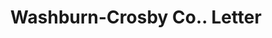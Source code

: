 ---
doi: 10.7916/D8SN1N1D
date_other: '1912'
date_other_textual: '1912'
form: correspondence
genre:
- Letters (correspondence)
name:
- Washburn-Crosby Co.
object_in_context_url: https://biggert.cul.columbia.edu/items/view/ave_biggert_01170
subject_hierarchical_geographic:
- Newburgh, New York, United States
subject_name:
- Washburn-Crosby Co.
title: Washburn-Crosby Co.. Letter
sort_title: Washburn-Crosby Co.. Letter
call_number: ave_biggert_01170
coordinates:
- 41.51972222222222,-74.0213888888889
pid: ave_biggert_01170
identifiers: ave_biggert_01170
permalink: /biggert/ave_biggert_01170/
layout: iiif-image-page
---